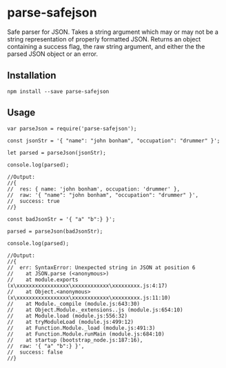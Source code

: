 # parse-safejson
Safe parser for JSON.  Takes a string argument which may or may not be a string representation of properly formatted JSON.  Returns an object containing a success flag, the raw string argument, and either the the parsed JSON object or an error.

## Installation
`npm install --save parse-safejson`

## Usage
```
var parseJson = require('parse-safejson');

const jsonStr = '{ "name": "john bonham", "occupation": "drummer" }';

let parsed = parseJson(jsonStr);

console.log(parsed);

//Output:
//{
//  res: { name: 'john bonham', occupation: 'drummer' },
//  raw: '{ "name": "john bonham", "occupation": "drummer" }',
//  success: true
//}

const badJsonStr = '{ "a" "b":} }';

parsed = parseJson(badJsonStr);

console.log(parsed);

//Output:
//{
//  err: SyntaxError: Unexpected string in JSON at position 6
//    at JSON.parse (<anonymous>)
//    at module.exports (x\xxxxxxxxxxxxxxxxx\xxxxxxxxxxxx\xxxxxxxxx.js:4:17)
//    at Object.<anonymous> (x\xxxxxxxxxxxxxxxxx\xxxxxxxxxxxx\xxxxxxxxx.js:11:10)
//    at Module._compile (module.js:643:30)
//    at Object.Module._extensions..js (module.js:654:10)
//    at Module.load (module.js:556:32)
//    at tryModuleLoad (module.js:499:12)
//    at Function.Module._load (module.js:491:3)
//    at Function.Module.runMain (module.js:684:10)
//    at startup (bootstrap_node.js:187:16),
//  raw: '{ "a" "b":} }',
//  success: false
//}

```
